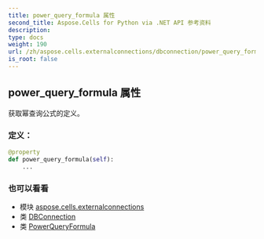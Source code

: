 ```yaml
---
title: power_query_formula 属性
second_title: Aspose.Cells for Python via .NET API 参考资料
description:
type: docs
weight: 190
url: /zh/aspose.cells.externalconnections/dbconnection/power_query_formula/
is_root: false
---
```

## power_query_formula 属性

获取幂查询公式的定义。
### 定义：
```python
@property
def power_query_formula(self):
    ...
```

### 也可以看看
* 模块 [aspose.cells.externalconnections](../../)
* 类 [DBConnection](/cells/python-net/zh/aspose.cells.externalconnections/dbconnection)
* 类 [PowerQueryFormula](/cells/python-net/zh/aspose.cells.querytables/powerqueryformula)
